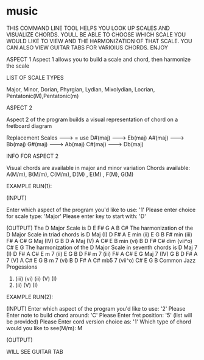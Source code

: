# music

THIS COMMAND LINE TOOL HELPS YOU LOOK UP SCALES AND VISUALIZE CHORDS.
YOULL BE ABLE TO CHOOSE WHICH SCALE YOU WOULD LIKE TO VIEW AND THE HARMONIZATION OF THAT SCALE.
YOU CAN ALSO VIEW GUITAR TABS FOR VARIOIUS CHORDS.
ENJOY

ASPECT 1
Aspect 1 allows you to build a scale and chord, then harmonize the scale
	
LIST OF SCALE TYPES
	
Major, Minor, Dorian, Phyrgian, Lydian, Mixolydian, Locrian, Pentatonic(M),Pentatonic(m)

ASPECT 2

Aspect 2 of the program builds a visual representation of chord on a fretboard diagram


Replacement Scales
---> = use 
D#(maj) ---> Eb(maj)
A#(maj) ---> Bb(maj)
G#(maj) ---> Ab(maj)
C#(maj) ---> Db(maj)
	
INFO FOR ASPECT 2

Visual chords are available in major and minor variation
Chords available: A(M/m), B(M/m), C(M/m), D(M) , E(M) , F(M), G(M) 

EXAMPLE RUN(1):

(INPUT)

Enter which aspect of the program you'd like to use: '1'
Please enter choice for scale type: 'Major' 
Please enter key to start with: 'D'

(OUTPUT)
The D  Major  Scale is 
D E F# G A B C# 
The harmonization of the D  Major  Scale in triad chords is 
D Maj (I)
D F# A 
E min (ii)
E G B 
F# min (iii)
F# A C# 
G Maj (IV)
G B D 
A Maj (V)
A C# E 
B min (vi)
B D F# 
C# dim (vii^o)
C# E G 
The harmonization of the D  Major  Scale in seventh chords is 
D Maj 7 (I)
D F# A C# 
E m 7 (ii)
E G B D 
F# m 7 (iii)
F# A C# E 
G Maj 7 (IV)
G B D F# 
A  7 (V)
A C# E G 
B m 7 (vi)
B D F# A 
C# mb5 7 (vii^o)
C# E G B 
Common Jazz Progessions
1.  (iii) (vi) (ii) (V) (I)
2.  (ii) (V) (I)

EXAMPLE RUN(2):

(INPUT)
Enter which aspect of the program you'd like to use: '2'
Please Enter note to build chord around: 'C'
Please Enter fret position: '5' (list will be provided)
Please Enter cord version choice as: '1'
Which type of chord would you like to see(M/m): M

(OUTPUT)

WILL SEE GUITAR TAB
